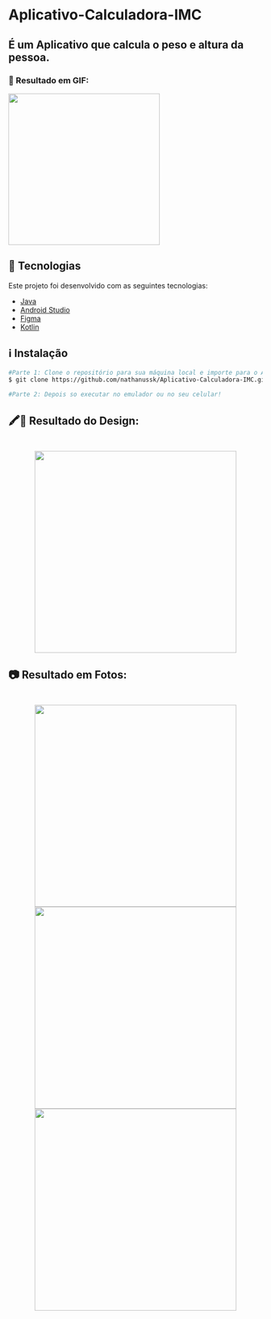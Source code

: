 # Aplicativo-Calculadora-IMC

## É um Aplicativo que calcula o peso e altura da pessoa.

### 🎥 Resultado em GIF:

<img src="https://user-images.githubusercontent.com/53570115/123141885-3ef92980-d42f-11eb-9b5f-d7be5bca4b1e.gif" width="300"/>

## :rocket: Tecnologias

Este projeto foi desenvolvido com as seguintes tecnologias:

- [Java](https://www.java.com/pt-BR/)
- [Android Studio](https://developer.android.com/studio)
- [Figma](https://www.figma.com/)
- [Kotlin](https://kotlinlang.org/)

## :information_source: Instalação

```bash
#Parte 1: Clone o repositório para sua máquina local e importe para o Android Studio,
$ git clone https://github.com/nathanussk/Aplicativo-Calculadora-IMC.git

#Parte 2: Depois so executar no emulador ou no seu celular!

```
## 🖍📐 Resultado do Design:

<h1 align="center">

<img src="https://user-images.githubusercontent.com/53570115/123141763-1bce7a00-d42f-11eb-9933-d40e905d96a3.png"
    height="400">

</h1>

## 📷 Resultado em Fotos:

<h1 align="center">

<img src="https://user-images.githubusercontent.com/53570115/123140433-a910cf00-d42d-11eb-9d45-142b03662850.png"
    height="400">
<img src="https://user-images.githubusercontent.com/53570115/123140475-b62dbe00-d42d-11eb-95d6-6ec233919cee.png"
    height="400">
<img src="https://user-images.githubusercontent.com/53570115/123140485-b928ae80-d42d-11eb-8407-b947366191a1.png"
    height="400">

</h1>
